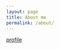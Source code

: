 ```yaml
---
layout: page
title: About me
permalink: /about/
---
```


[profile](http://wkblab.github.io/member/nzw)
